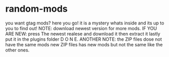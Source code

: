 # random-mods
you want gtag mods? here you go!
       it is a mystery whats inside and its up to you to find out!
      NOTE: download newest version for more mods.
               IF YOU ARE NEW: press The newest realese and download it then extract it lastly put it in the plugins folder D O N E.
ANOTHER NOTE: the ZIP files dose not have the same mods new ZIP files has new mods but not the same like the other ones.
